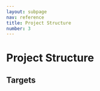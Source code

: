 ```yaml
---
layout: subpage
nav: reference
title: Project Structure
number: 3
---
```


# Project Structure

## Targets
